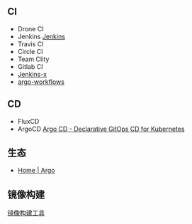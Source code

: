 ## CI

- Drone CI
- Jenkins  [Jenkins](https://www.jenkins.io/zh/)
- Travis CI
- Circle CI
- Team CIity
- Gitlab CI
- [Jenkins-x](https://jenkins-x.io/zh/)
- [argo-workflows](https://github.com/argoproj/argo-workflows/)


## CD

- FluxCD
- ArgoCD [Argo CD - Declarative GitOps CD for Kubernetes](https://argo-cd.readthedocs.io/en/stable/)

## 生态

- [Home | Argo](https://argoproj.github.io/)

## 镜像构建

[镜像构建工具](容器.md#镜像构建方式)